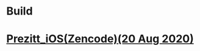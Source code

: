 # Build

# [Prezitt_iOS(Zencode)(20 Aug 2020)](itms-services://?action=download-manifest&url=https://raw.githubusercontent.com/yaashtech/build/master/Prezitt/1.0(2)/manifest.plist)

